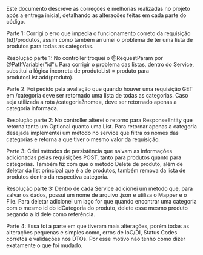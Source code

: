 Este documento descreve as correções e melhorias realizadas no projeto após a entrega inicial, detalhando as alterações feitas em cada parte do código.

Parte 1: Corrigi o erro que impedia o funcionamento correto da requisição {id}/produtos, assim como também arrumei o problema de ter uma lista de produtos para todas as categorias.

Resolução parte 1: No controller troquei o @RequestParam por @PathVariable("id"). Para corrigir o problema das listas, dentro do Service, substitui a lógica incorreta de produtoList = produto para produtosList.add(produto).

Parte 2: Foi pedido pela avaliação que quando houver uma requisição GET em /categoria deve ser retornado uma lista de todas as categorias. Caso seja utilizada a rota /categoria?nome=<nome>, deve ser retornado apenas a categoria informada.

Resolução parte 2: No controller alterei o retorno para ResponseEntity<Object> que retorna tanto um Optional<Categoria> quanto uma List<Categoria>. Para retornar apenas a categoria desejada implementei um método no service que filtra os nomes das categorias e retorna a que tiver o mesmo valor da requisição.

Parte 3: Criei métodos de persistência que salvam as informações adicionadas pelas requisições POST, tanto para produtos quanto para categorias. Também fiz com que o método Delete de produto, além de deletar da list principal que é a de produtos, também remova da lista de produtos dentro da respectiva categoria.

Resolução parte 3: Dentro de cada Service adicionei um método que, para salvar os dados, possui um nome de arquivo .json e utiliza o Mapper e o File. Para deletar adicionei um laço for que quando encontrar uma categoria com o mesmo id do idCategoria do produto, delete esse mesmo produto pegando a id dele como referência.

Parte 4: Essa foi a parte em que tiveram mais alterações, porém todas as alterações pequenas e simples como, erros de IoC/DI, Status Codes corretos e validações nos DTOs. Por esse motivo não tenho como dizer exatamente o que foi mudado.